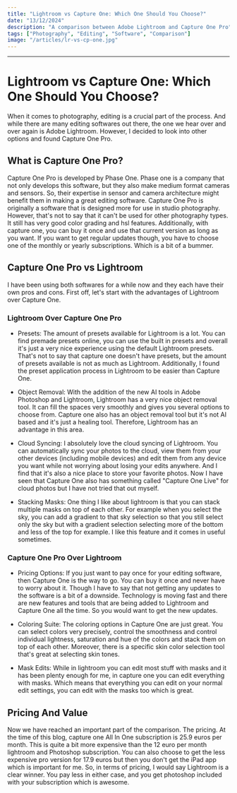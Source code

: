 ```yaml
---
title: "Lightroom vs Capture One: Which One Should You Choose?"
date: "13/12/2024"
description: "A comparison between Adobe Lightroom and Capture One Pro"
tags: ["Photography", "Editing", "Software", "Comparison"]
image: "/articles/lr-vs-cp-one.jpg"
---
```


---

# Lightroom vs Capture One: Which One Should You Choose?

When it comes to photography, editing is a crucial part of the process. And while there are many editing softwares out there,
the one we hear over and over again is Adobe Lightroom. However, I decided to look into other options and found Capture One Pro.

## What is Capture One Pro?

Capture One Pro is developed by Phase One. Phase one is a company that not only develops this software, but they also
make medium format cameras and sensors. So, their expertise in sensor and camera architecture might benefit
them in making a great editing software. Capture One Pro is originally a software that is designed more for use in studio photography.
However, that's not to say that it can't be used for other photography types. It still has very good color grading and hsl features.
Additionally, with capture one, you can buy it once and use that current version as long as you want. If you want to get regular updates
though, you have to choose one of the monthly or yearly subscriptions. Which is a bit of a bummer.

## Capture One Pro vs Lightroom

I have been using both softwares for a while now and they each have their own pros and cons. First off, let's start with the advantages
of Lightroom over Capture One.

### Lightroom Over Capture One Pro

- Presets:
  The amount of presets available for Lightroom is a lot. You can find premade presets online, you can use the built in presets and overall it's
  just a very nice experience using the default Lightroom presets. That's not to say that capture one doesn't have presets, but the amount
  of presets available is not as much as Lightroom. Additionally, I found the preset application process in Lightroom to be easier than Capture One.

- Object Removal:
  With the addition of the new AI tools in Adobe Photoshop and Lightroom, Lightroom has a very nice object removal tool. It can fill the spaces very
  smoothly and gives you several options to choose from. Capture one also has an object removal tool but it's not AI based and it's just a
  healing tool. Therefore, Lightroom has an advantage in this area.

- Cloud Syncing:
  I absolutely love the cloud syncing of Lightroom. You can automatically sync your photos to the cloud, view them from your other devices (including
  mobile devices) and edit them from any device you want while not worrying about losing your edits anywhere. And I find that it's also a nice
  place to store your favorite photos. Now I have seen that Capture One also has something called "Capture One Live" for cloud photos but I have
  not tried that out myself.

- Stacking Masks:
  One thing I like about lightroom is that you can stack multiple masks on top of each other. For example when you select the sky, you can add a
  gradient to that sky selection so that you still select only the sky but with a gradient selection selecting more of the bottom and less of the
  top for example. I like this feature and it comes in useful sometimes.

### Capture One Pro Over Lightroom

- Pricing Options:
  If you just want to pay once for your editing software, then Capture One is the way to go. You can buy it once and never have to worry about it.
  Though I have to say that not getting any updates to the software is a bit of a downside. Technology is moving fast and there are new features and
  tools that are being added to Lightroom and Capture One all the time. So you would want to get the new updates.

- Coloring Suite:
  The coloring options in Capture One are just great. You can select colors very precisely, control the smoothness and control individual lightness,
  saturation and hue of the colors and stack them on top of each other. Moreover, there is a specific skin color selection tool that's great at
  selecting skin tones.

- Mask Edits:
  While in lightroom you can edit most stuff with masks and it has been plenty enough for me, in capture one you can edit everything with masks.
  Which means that everything you can edit on your normal edit settings, you can edit with the masks too which is great.

## Pricing And Value

Now we have reached an important part of the comparison. The pricing. At the time of this blog, capture one All In One subscription is 25.9 euros per month.
This is quite a bit more expensive than the 12 euro per month lightroom and Photoshop subscription. You can also choose to get the less expensive pro
version for 17.9 euros but then you don't get the iPad app which is important for me. So, in terms of pricing, I would say Lightroom is a clear winner.
You pay less in either case, and you get photoshop included with your subscription which is awesome.
